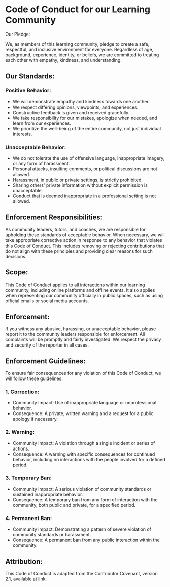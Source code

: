 # Code of Conduct for our Learning Community

Our Pledge:

We, as members of this learning community, pledge to create a safe, respectful, and inclusive environment for everyone. Regardless of age, background, experience, identity, or beliefs, we are committed to treating each other with empathy, kindness, and understanding.

## Our Standards:

### Positive Behavior:

- We will demonstrate empathy and kindness towards one another.
- We respect differing opinions, viewpoints, and experiences.
- Constructive feedback is given and received gracefully.
- We take responsibility for our mistakes, apologize when needed, and learn from our experiences.
- We prioritize the well-being of the entire community, not just individual interests.

### Unacceptable Behavior:
- We do not tolerate the use of offensive language, inappropriate imagery, or any form of harassment.
- Personal attacks, insulting comments, or political discussions are not allowed.
- Harassment, in public or private settings, is strictly prohibited.
- Sharing others' private information without explicit permission is unacceptable.
- Conduct that is deemed inappropriate in a professional setting is not allowed.

## Enforcement Responsibilities:

As community leaders, tutors, and coaches, we are responsible for upholding these standards of acceptable behavior. When necessary, we will take appropriate corrective action in response to any behavior that violates this Code of Conduct. This includes removing or rejecting contributions that do not align with these principles and providing clear reasons for such decisions.

## Scope:

This Code of Conduct applies to all interactions within our learning community, including online platforms and offline events. It also applies when representing our community officially in public spaces, such as using official emails or social media accounts.

## Enforcement:

If you witness any abusive, harassing, or unacceptable behavior, please report it to the community leaders responsible for enforcement. All complaints will be promptly and fairly investigated. We respect the privacy and security of the reporter in all cases.

## Enforcement Guidelines:

To ensure fair consequences for any violation of this Code of Conduct, we will follow these guidelines:

### 1. Correction:
   - Community Impact: Use of inappropriate language or unprofessional behavior.
   - Consequence: A private, written warning and a request for a public apology if necessary.

### 2. Warning:
   - Community Impact: A violation through a single incident or series of actions.
   - Consequence: A warning with specific consequences for continued behavior, including no interactions with the people involved for a defined period.

### 3. Temporary Ban:
   - Community Impact: A serious violation of community standards or sustained inappropriate behavior.
   - Consequence: A temporary ban from any form of interaction with the community, both public and private, for a specified period.

### 4. Permanent Ban:
   - Community Impact: Demonstrating a pattern of severe violation of community standards or harassment.
   - Consequence: A permanent ban from any public interaction within the community.

## Attribution:

This Code of Conduct is adapted from the Contributor Covenant, version 2.1, available at [link](https://www.contributor-covenant.org/version/2/1/code_of_conduct/).
